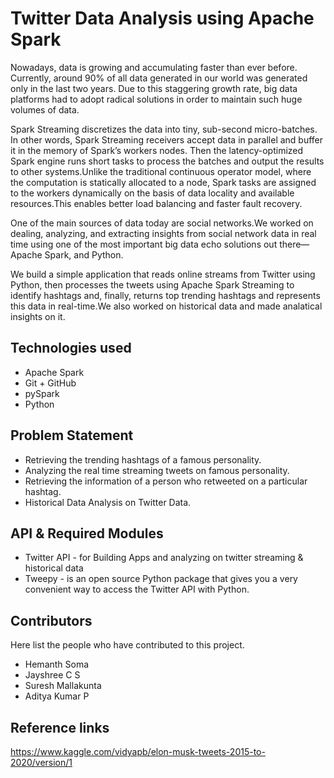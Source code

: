 # Twitter Data Analysis using Apache Spark

Nowadays, data is growing and accumulating faster than ever before. Currently, around 90% of all data generated in our world was generated only in the last two years. Due to this staggering growth rate, big data platforms had to adopt radical solutions in order to maintain such huge volumes of data.

Spark Streaming discretizes the data into tiny, sub-second micro-batches. In other words, Spark Streaming receivers accept data in parallel and buffer it in the memory of Spark’s workers nodes. Then the latency-optimized Spark engine runs short tasks to process the batches and output the results to other systems.Unlike the traditional continuous operator model, where the computation is statically allocated to a node, Spark tasks are assigned to the workers dynamically on the basis of data locality and available resources.This enables better load balancing and faster fault recovery.

One of the main sources of data today are social networks.We worked on dealing, analyzing, and extracting insights from social network data in real time using one of the most important big data echo solutions out there—Apache Spark, and Python.

We build a simple application that reads online streams from Twitter using Python, then processes the tweets using Apache Spark Streaming to identify hashtags and, finally, returns top trending hashtags and represents this data in real-time.We also worked on historical data and made analatical insights on it.

## Technologies used

- Apache Spark
- Git + GitHub
- pySpark
- Python

## Problem Statement

- Retrieving the trending hashtags of a famous personality.
- Analyzing the real time streaming tweets on famous personality.
- Retrieving the information of a person who retweeted on a particular hashtag.
- Historical Data Analysis on Twitter Data.

## API & Required Modules

- Twitter API - for Building Apps and analyzing on twitter streaming & historical data
- Tweepy - is an open source Python package that gives you a very convenient way to access the Twitter API with Python.

## Contributors

Here list the people who have contributed to this project.
 
 - Hemanth Soma
 - Jayshree C S
 - Suresh Mallakunta
 - Aditya Kumar P

## Reference links

https://www.kaggle.com/vidyapb/elon-musk-tweets-2015-to-2020/version/1
